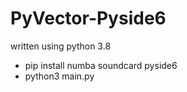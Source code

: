 # PyVector-Pyside6

written using python 3.8

- pip install numba soundcard pyside6
- python3 main.py